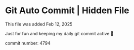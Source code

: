 # Git Auto Commit | Hidden File

This file was added Feb 12, 2025

Just for fun and keeping my daily git commit active 🤪

commit number: 4794
